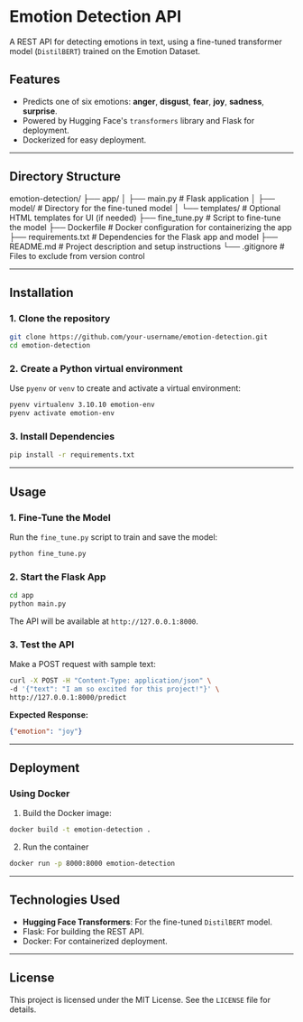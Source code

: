 # Emotion Detection API

A REST API for detecting emotions in text, using a fine-tuned transformer model (`DistilBERT`) trained on the Emotion Dataset.

## Features
- Predicts one of six emotions: **anger**, **disgust**, **fear**, **joy**, **sadness**, **surprise**.
- Powered by Hugging Face's `transformers` library and Flask for deployment.
- Dockerized for easy deployment.

---

## Directory Structure

emotion-detection/
├── app/
│   ├── main.py            # Flask application
│   ├── model/             # Directory for the fine-tuned model
│   └── templates/         # Optional HTML templates for UI (if needed)
├── fine_tune.py           # Script to fine-tune the model
├── Dockerfile             # Docker configuration for containerizing the app
├── requirements.txt       # Dependencies for the Flask app and model
├── README.md              # Project description and setup instructions
└── .gitignore             # Files to exclude from version control

---

## Installation

### 1. Clone the repository
```bash
git clone https://github.com/your-username/emotion-detection.git
cd emotion-detection
```

### 2. Create a Python virtual environment
Use `pyenv` or `venv` to create and activate a virtual environment:

```bash
pyenv virtualenv 3.10.10 emotion-env
pyenv activate emotion-env
```

### 3. Install Dependencies

```bash
pip install -r requirements.txt
```

---

## Usage

### 1. Fine-Tune the Model
Run the `fine_tune.py` script to train and save the model:

```bash
python fine_tune.py
```

### 2. Start the Flask App

```bash
cd app
python main.py
```

The API will be available at `http://127.0.0.1:8000`.

### 3. Test the API

Make a POST request with sample text:

```bash
curl -X POST -H "Content-Type: application/json" \
-d '{"text": "I am so excited for this project!"}' \
http://127.0.0.1:8000/predict
```

**Expected Response:**
```json
{"emotion": "joy"}
```

---

## Deployment

### Using Docker

1. Build the Docker image:
```bash
docker build -t emotion-detection .
```

2. Run the container
```bash
docker run -p 8000:8000 emotion-detection
```

---

## Technologies Used

* **Hugging Face Transformers**: For the fine-tuned `DistilBERT` model.
* Flask: For building the REST API.
* Docker: For containerized deployment.

---

## License

This project is licensed under the MIT License. See the `LICENSE` file for details.

